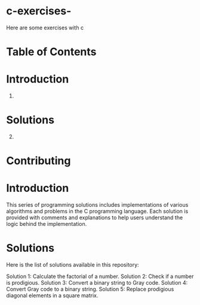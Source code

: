 # c-exercises-
Here are some exercises with c
# Table of Contents
# Introduction
1)
# Solutions
2)
# Contributing

# Introduction
This series of programming solutions includes implementations of various algorithms and problems in the C programming language. Each solution is provided with comments and explanations to help users understand the logic behind the implementation.
# Solutions
Here is the list of solutions available in this repository:

Solution 1: Calculate the factorial of a number.
Solution 2: Check if a number is prodigious.
Solution 3: Convert a binary string to Gray code.
Solution 4: Convert Gray code to a binary string.
Solution 5: Replace prodigious diagonal elements in a square matrix.



